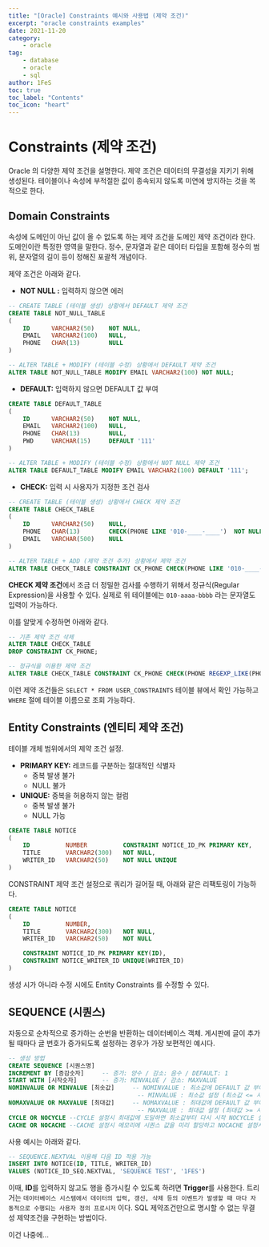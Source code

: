 ```yaml
---
title: "[Oracle] Constraints 예시와 사용법 (제약 조건)"
excerpt: "oracle constraints examples"
date: 2021-11-20
category:
    - oracle
tag:
    - database
    - oracle
    - sql
author: 1FeS
toc: true
toc_label: "Contents"
toc_icon: "heart"
---
```


# Constraints (제약 조건)

Oracle 의 다양한 제약 조건을 설명한다. 제약 조건은 데이터의 무결성을 지키기 위해 생성된다. 테이블이나 속성에 부적절한 값이 종속되지 않도록 미연에 방지하는 것을 목적으로 한다.

## Domain Constraints

속성에 도메인이 아닌 값이 올 수 없도록 하는 제약 조건을 도메인 제약 조건이라 한다. 도메인이란 특정한 영역을 말한다. 정수, 문자열과 같은 데이터 타입을 포함해 정수의 범위, 문자열의 길이 등이 정해진 포괄적 개념이다.

제약 조건은 아래와 같다.

- **NOT NULL :** 입력하지 않으면 에러 

```sql
-- CREATE TABLE (테이블 생성) 상황에서 DEFAULT 제약 조건
CREATE TABLE NOT_NULL_TABLE
(
    ID      VARCHAR2(50)    NOT NULL,
    EMAIL   VARCHAR2(100)   NULL,
    PHONE   CHAR(13)        NULL
)

-- ALTER TABLE + MODIFY (테이블 수정) 상황에서 DEFAULT 제약 조건
ALTER TABLE NOT_NULL_TABLE MODIFY EMAIL VARCHAR2(100) NOT NULL;
```

- **DEFAULT:** 입력하지 않으면 DEFAULT 값 부여

```sql
CREATE TABLE DEFAULT_TABLE
(
    ID      VARCHAR2(50)    NOT NULL,
    EMAIL   VARCHAR2(100)   NULL,
    PHONE   CHAR(13)        NULL,
    PWD     VARCHAR(15)     DEFAULT '111'
)

-- ALTER TABLE + MODIFY (테이블 수정) 상황에서 NOT NULL 제약 조건
ALTER TABLE DEFAULT_TABLE MODIFY EMAIL VARCHAR2(100) DEFAULT '111';
```

- **CHECK:** 입력 시 사용자가 지정한 조건 검사

```sql
-- CREATE TABLE (테이블 생성) 상황에서 CHECK 제약 조건
CREATE TABLE CHECK_TABLE
(
    ID      VARCHAR2(50)    NULL,
    PHONE   CHAR(13)        CHECK(PHONE LIKE '010-____-____')  NOT NULL,
    EMAIL   VARCHAR(500)    NULL
)

-- ALTER TABLE + ADD (제약 조건 추가) 상황에서 제약 조건
ALTER TABLE CHECK_TABLE CONSTRAINT CK_PHONE CHECK(PHONE LIKE '010-____-____')
```

**CHECK 제약 조건**에서 조금 더 정밀한 검사를 수행하기 위해서 정규식(Regular Expression)을 사용할 수 있다. 실제로 위 테이블에는 `010-aaaa-bbbb` 라는 문자열도 입력이 가능하다.

이를 알맞게 수정하면 아래와 같다.

```sql
-- 기존 제약 조건 삭제
ALTER TABLE CHECK_TABLE
DROP CONSTRAINT CK_PHONE;

-- 정규식을 이용한 제약 조건
ALTER TABLE CHECK_TABLE CONSTRAINT CK_PHONE CHECK(PHONE REGEXP_LIKE(PHONE, '^01[01]-\d{3,4}-\d{4}$'))
```

이런 제약 조건들은 `SELECT * FROM USER_CONSTRAINTS` 테이블 뷰에서 확인 가능하고 `WHERE` 절에 테이블 이름으로 조회 가능하다.

## Entity Constraints (엔티티 제약 조건)

테이블 개체 범위에서의 제약 조건 설정.

- **PRIMARY KEY:** 레코드를 구분하는 절대적인 식별자
  - 중복 발생 불가
  - NULL 불가
- **UNIQUE:** 중복을 허용하지 않는 컬럼
  - 중복 발생 불가
  - NULL 가능

```sql
CREATE TABLE NOTICE
(
    ID          NUMBER          CONSTRAINT NOTICE_ID_PK PRIMARY KEY,
    TITLE       VARCHAR2(300)   NOT NULL,
    WRITER_ID   VARCHAR2(50)    NOT NULL UNIQUE
)
```

CONSTRAINT 제약 조건 설정으로 쿼리가 길어질 때, 아래와 같은 리팩토링이 가능하다.

```sql
CREATE TABLE NOTICE
(
    ID          NUMBER,
    TITLE       VARCHAR2(300)   NOT NULL,
    WRITER_ID   VARCHAR2(50)    NOT NULL

    CONSTRAINT NOTICE_ID_PK PRIMARY KEY(ID),
    CONSTRAINT NOTICE_WRITER_ID UNIQUE(WRITER_ID)
)
```

생성 시가 아니라 수정 시에도 Entity Constraints 를 수정할 수 있다.

## SEQUENCE (시퀀스)

자동으로 순차적으로 증가하는 순번을 반환하는 데이터베이스 객체. 게시판에 글이 추가될 때마다 글 번호가 증가되도록 설정하는 경우가 가장 보편적인 예시다.

```sql
-- 생성 방법
CREATE SEQUENCE [시퀀스명]
INCREMENT BY [증감숫자]     -- 증가: 양수 / 감소: 음수 / DEFAULT: 1
START WITH [시작숫자]       -- 증가: MINVALUE / 감소: MAXVALUE
NOMINVALUE OR MINVALUE [최솟값]     -- NOMINVALUE : 최소값에 DEFAULT 값 부여( 증가: 1 / 감소: -1028) 
                                    -- MINVALUE : 최소값 설정 (최소값 <= 시작숫자 && 최소값 < MAXVALUE)
NOMAXVALUE OR MAXVALUE [최대값]     -- NOMAXVALUE : 최대값에 DEFAULT 값 부여( 증가: 1027 / 감소: -1) 
                                    -- MAXVALUE : 최대값 설정 (최대값 >= 시작숫자 && 최대값 > MINXVALUE)
CYCLE OR NOCYCLE --CYCLE 설정시 최대값에 도달하면 최소값부터 다시 시작 NOCYCLE 설정시 최대값 생성 시 시퀀스 생성중지
CACHE OR NOCACHE --CACHE 설정시 메모리에 시퀀스 값을 미리 할당하고 NOCACHE 설정시 시퀀스값을 메로리에 할당하지 않음
```

사용 예시는 아래와 같다.

```sql
-- SEQUENCE.NEXTVAL 이용해 다음 ID 적용 가능
INSERT INTO NOTICE(ID, TITLE, WRITER_ID)
VALUES (NOTICE_ID_SEQ.NEXTVAL, 'SEQUENCE TEST', '1FES')
```

이때, **ID**를 입력하지 않고도 행을 증가시킬 수 있도록 하려면 **Trigger**를 사용한다. 트리거는 `데이터베이스 시스템에서 데이터의 입력, 갱신, 삭제 등의 이벤트가 발생할 때 마다 자동적으로 수행되는 사용자 정의 프로시저` 이다. SQL 제약조건만으로 명시할 수 없는 무결성 제약조건을 구현하는 방법이다.

이건 나중에...
